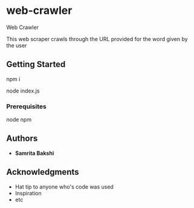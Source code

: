 # web-crawler
Web Crawler

This web scraper crawls through the URL provided for the word given by the user

## Getting Started

npm i

node index.js

### Prerequisites

node 
npm


## Authors

* **Samrita Bakshi** 

## Acknowledgments

* Hat tip to anyone who's code was used
* Inspiration
* etc

